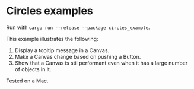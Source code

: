 # Circles examples

Run with `cargo run --release --package circles_example`.

This example illustrates the following:

1. Display a tooltip message in a Canvas.
2. Make a Canvas change based on pushing a Button.
3. Show that a Canvas is stil performant even when it has a large number of objects in it.

Tested on a Mac.
